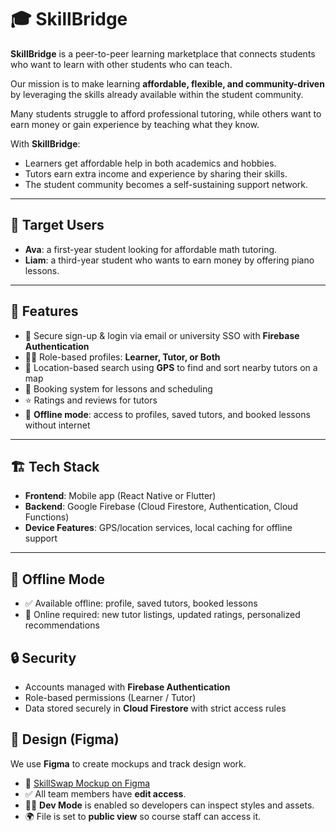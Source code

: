 # 🎓 SkillBridge

**SkillBridge** is a peer-to-peer learning marketplace that connects students who want to learn with other students who can teach.  

Our mission is to make learning **affordable, flexible, and community-driven** by leveraging the skills already available within the student community.  

Many students struggle to afford professional tutoring, while others want to earn money or gain experience by teaching what they know.  

With **SkillBridge**:
- Learners get affordable help in both academics and hobbies.  
- Tutors earn extra income and experience by sharing their skills.  
- The student community becomes a self-sustaining support network.  

---

## 🎯 Target Users
- **Ava**: a first-year student looking for affordable math tutoring.  
- **Liam**: a third-year student who wants to earn money by offering piano lessons.  

---

## 🚀 Features
- 🔐 Secure sign-up & login via email or university SSO with **Firebase Authentication**  
- 👩‍🏫 Role-based profiles: **Learner, Tutor, or Both**  
- 📍 Location-based search using **GPS** to find and sort nearby tutors on a map  
- 📝 Booking system for lessons and scheduling  
- ⭐ Ratings and reviews for tutors  
- 💾 **Offline mode**: access to profiles, saved tutors, and booked lessons without internet  

---

## 🏗️ Tech Stack
- **Frontend**: Mobile app (React Native or Flutter)  
- **Backend**: Google Firebase (Cloud Firestore, Authentication, Cloud Functions)  
- **Device Features**: GPS/location services, local caching for offline support  

---

## 📡 Offline Mode
- ✅ Available offline: profile, saved tutors, booked lessons  
- 🔄 Online required: new tutor listings, updated ratings, personalized recommendations

  

## 🔒 Security
- Accounts managed with **Firebase Authentication**  
- Role-based permissions (Learner / Tutor)  
- Data stored securely in **Cloud Firestore** with strict access rules


## 🎨 Design (Figma)  
We use **Figma** to create mockups and track design work.  

- 🔗 [SkillSwap Mockup on Figma](https://www.figma.com/design/KLu1v4Q1ahcIgpufrbxQCV/SkillBridge-mockup?node-id=0-1&t=MaZllQ2pNaWYwCoW-1)  
- ✅ All team members have **edit access**.  
- 👩‍💻 **Dev Mode** is enabled so developers can inspect styles and assets.  
- 🌍 File is set to **public view** so course staff can access it.  

